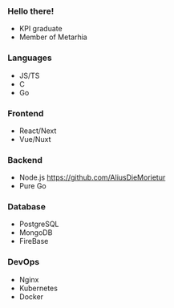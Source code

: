 ### Hello there!
- KPI graduate
- Member of Metarhia

### Languages
- JS/TS
- C
- Go

### Frontend
- React/Next
- Vue/Nuxt

### Backend
- Node.js https://github.com/AliusDieMorietur
- Pure Go

### Database
- PostgreSQL
- MongoDB
- FireBase

### DevOps
- Nginx
- Kubernetes
- Docker
